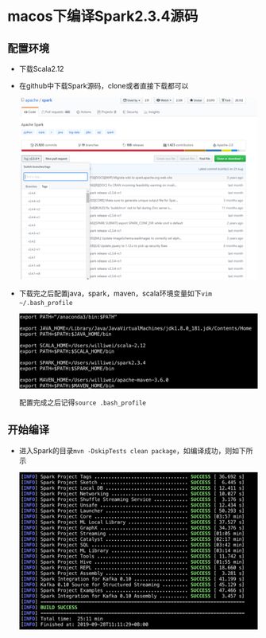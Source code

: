 # macos下编译Spark2.3.4源码

## 配置环境

* 下载Scala2.12

* 在github中下载Spark源码，clone或者直接下载都可以

  ![](pic/选择想要下载的Spark源码.png)

* 下载完之后配置java，spark，maven，scala环境变量如下`vim ~/.bash_profile`

  ![](pic/配置mac中的环境变量.png)

  配置完成之后记得`source .bash_profile`

## 开始编译

* 进入Spark的目录`mvn -DskipTests clean package`，如编译成功，则如下所示

  ![](pic/mvn编译Spark成功.png)

  

